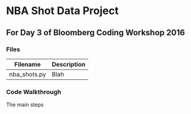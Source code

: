 # NBA Shot Data Project
## For Day 3 of Bloomberg Coding Workshop 2016

### Files

Filename | Description
---|---
nba_shots.py | Blah

### Code Walkthrough

The main steps
